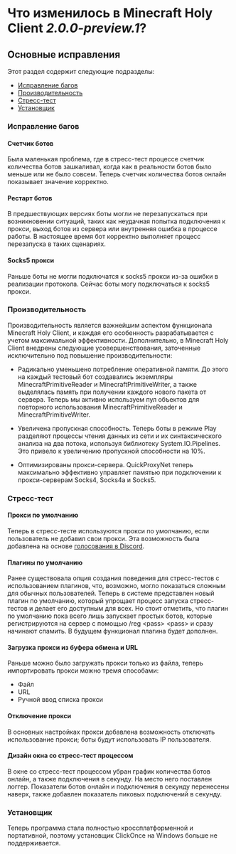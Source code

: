 # Что изменилось в Minecraft Holy Client *2.0.0-preview.1*?

## Основные исправления

Этот раздел содержит следующие подразделы:

- [Исправление багов](#исправление-багов)
- [Производительность](#производительность)
- [Стресс-тест](#стресс-тест)
- [Установщик](#установщик)

### Исправление багов

#### Счетчик ботов

Была маленькая проблема, где в стресс-тест процессе счетчик количества ботов зашкаливал, когда как в реальности ботов было меньше или не было совсем. Теперь счетчик количества ботов онлайн показывает значение корректно.

#### Рестарт ботов

В предшествующих версиях боты могли не перезапускаться при возникновении ситуаций, таких как неудачная попытка подключения к прокси, выход ботов из сервера или внутренняя ошибка в процессе работы. В настоящее время бот корректно выполняет процесс перезапуска в таких сценариях.

#### Socks5 прокси

Раньше боты не могли подключатся к socks5 прокси из-за ошибки в реализации протокола. Сейчас боты могу подключаться к socks5 прокси.

### Производительность


Производительность является важнейшим аспектом функционала Minecraft Holy Client, и каждая его особенность разрабатывается с учетом максимальной эффективности. Дополнительно, в Minecraft Holy Client внедрены следующие усовершенствования, заточенные исключительно под повышение производительности:

- Радикально уменьшено потребление оперативной памяти. До этого на каждый тестовый бот создавались экземпляры MinecraftPrimitiveReader и MinecraftPrimitiveWriter, а также выделялась память при получении каждого нового пакета от сервера. Теперь мы активно используем пул объектов для повторного использования MinecraftPrimitiveReader и MinecraftPrimitiveWriter.

- Увеличена пропускная способность. Теперь боты в режиме Play разделяют процессы чтения данных из сети и их синтаксического анализа на два потока, используя библиотеку System.IO.Pipelines. Это привело к увеличению пропускной способности на 10%.

- Оптимизированы прокси-сервера. QuickProxyNet теперь максимально эффективно управляет памятью при подключении к прокси-серверам Socks4, Socks4a и Socks5.

### Стресс-тест


#### Прокси по умолчанию

Теперь в стресс-тесте используются прокси по умолчанию, если пользователь не добавил свои прокси. Эта возможность была добавлена на основе [голосования в Discord](https://discord.com/channels/1166051202367246396/1166055869566419085/1172042445928812574).

#### Плагины по умолчанию

Ранее существовала опция создания поведения для стресс-тестов с использованием плагинов, что, возможно, могло показаться сложным для обычных пользователей.
Теперь в системе представлен новый плагин по умолчанию, который упрощает процесс запуска стресс-тестов и делает его доступным для всех. Но стоит отметить, что плагин по умолчанию пока всего лишь запускает простых ботов, которые регистрируются на сервер с помощью /reg \<pass\> \<pass\> и сразу начинают спамить. В будущем функционал плагина будет дополнен.

#### Загрузка прокси из буфера обмена и URL

Раньше можно было загружать прокси только из файла, теперь импортировать прокси можно тремя способами:
- Файл
- URL
- Ручной ввод списка прокси

#### Отключение прокси

В основных настройках прокси добавлена возможность отключать использование прокси; боты будут использовать IP пользователя.

#### Дизайн окна со стресс-тест процессом

B окне со стресс-тест процессом убран график количества ботов онлайн, а также подключения в секунду. На место него поставлен логгер.
Показатели ботов онлайн и подключения в секунду перенесены наверх, также добавлен показатель пиковых подключений в секунду.

### Установщик

Теперь программа стала полностью кроссплатформенной и портативной, поэтому установщик ClickOnce на Windows больше не поддерживается.
